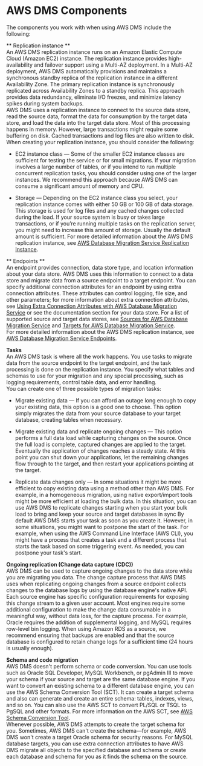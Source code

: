 # AWS DMS Components<a name="CHAP_Introduction.Components"></a>

The components you work with when using AWS DMS include the following:

** Replication instance **  
 An AWS DMS replication instance runs on an Amazon Elastic Compute Cloud \(Amazon EC2\) instance\. The replication instance provides high\-availability and failover support using a Multi\-AZ deployment\. In a Multi\-AZ deployment, AWS DMS automatically provisions and maintains a synchronous standby replica of the replication instance in a different Availability Zone\. The primary replication instance is synchronously replicated across Availability Zones to a standby replica\. This approach provides data redundancy, eliminate I/O freezes, and minimize latency spikes during system backups\.  
AWS DMS uses a replication instance to connect to the source data store, read the source data, format the data for consumption by the target data store, and load the data into the target data store\. Most of this processing happens in memory\. However, large transactions might require some buffering on disk\. Cached transactions and log files are also written to disk\. When creating your replication instance, you should consider the following:   

+ EC2 instance class — Some of the smaller EC2 instance classes are sufficient for testing the service or for small migrations\. If your migration involves a large number of tables, or if you intend to run multiple concurrent replication tasks, you should consider using one of the larger instances\. We recommend this approach because AWS DMS can consume a significant amount of memory and CPU\. 

+ Storage — Depending on the EC2 instance class you select, your replication instance comes with either 50 GB or 100 GB of data storage\. This storage is used for log files and any cached changes collected during the load\. If your source system is busy or takes large transactions, or if you’re running multiple tasks on the replication server, you might need to increase this amount of storage\. Usually the default amount is sufficient\. 
For more detailed information about the AWS DMS replication instance, see [AWS Database Migration Service Replication Instance](CHAP_ReplicationInstance.md)\.

** Endpoints **  
An endpoint provides connection, data store type, and location information about your data store\. AWS DMS uses this information to connect to a data store and migrate data from a source endpoint to a target endpoint\. You can specify additional connection attributes for an endpoint by using extra connection attributes\. These attributes can control logging, file size, and other parameters; for more information about extra connection attributes, see [Using Extra Connection Attributes with AWS Database Migration Service](CHAP_Introduction.ConnectionAttributes.md) or see the documentation section for your data store\. For a list of supported source and target data stores, see [Sources for AWS Database Migration Service](CHAP_Introduction.Sources.md) and [Targets for AWS Database Migration Service](CHAP_Introduction.Targets.md)\.  
For more detailed information about the AWS DMS replication instance, see [AWS Database Migration Service Endpoints](CHAP_Endpoints.md)\.

**Tasks**  
An AWS DMS task is where all the work happens\. You use tasks to migrate data from the source endpoint to the target endpoint, and the task processing is done on the replication instance\. You specify what tables and schemas to use for your migration and any special processing, such as logging requirements, control table data, and error handling\.  
You can create one of three possible types of migration tasks:  

+  Migrate existing data — If you can afford an outage long enough to copy your existing data, this option is a good one to choose\. This option simply migrates the data from your source database to your target database, creating tables when necessary\. 

+  Migrate existing data and replicate ongoing changes — This option performs a full data load while capturing changes on the source\. Once the full load is complete, captured changes are applied to the target\. Eventually the application of changes reaches a steady state\. At this point you can shut down your applications, let the remaining changes flow through to the target, and then restart your applications pointing at the target\. 

+  Replicate data changes only — In some situations it might be more efficient to copy existing data using a method other than AWS DMS\. For example, in a homogeneous migration, using native export/import tools might be more efficient at loading the bulk data\. In this situation, you can use AWS DMS to replicate changes starting when you start your bulk load to bring and keep your source and target databases in sync 
 By default AWS DMS starts your task as soon as you create it\. However, in some situations, you might want to postpone the start of the task\. For example, when using the AWS Command Line Interface \(AWS CLI\), you might have a process that creates a task and a different process that starts the task based on some triggering event\. As needed, you can postpone your task's start\.

**Ongoing replication \(Change data capture \(CDC\)\)**  
AWS DMS can be used to capture ongoing changes to the data store while you are migrating you data\. The change capture process that AWS DMS uses when replicating ongoing changes from a source endpoint collects changes to the database logs by using the database engine's native API\. Each source engine has specific configuration requirements for exposing this change stream to a given user account\. Most engines require some additional configuration to make the change data consumable in a meaningful way, without data loss, for the capture process\. For example, Oracle requires the addition of supplemental logging, and MySQL requires row\-level bin logging\. When using Amazon RDS as a source, we recommend ensuring that backups are enabled and that the source database is configured to retain change logs for a sufficient time \(24 hours is usually enough\)\. 

**Schema and code migration**  
AWS DMS doesn't perform schema or code conversion\. You can use tools such as Oracle SQL Developer, MySQL Workbench, or pgAdmin III to move your schema if your source and target are the same database engine\. If you want to convert an existing schema to a different database engine, you can use the AWS Schema Conversion Tool \(SCT\)\. It can create a target schema and also can generate and create an entire schema: tables, indexes, views, and so on\. You can also use the AWS SCT to convert PL/SQL or TSQL to PgSQL and other formats\. For more information on the AWS SCT, see [ AWS Schema Conversion Tool](http://docs.aws.amazon.com/SchemaConversionTool/latest/userguide/CHAP_SchemaConversionTool.Installing.html)\.  
Whenever possible, AWS DMS attempts to create the target schema for you\. Sometimes, AWS DMS can't create the schema—for example, AWS DMS won't create a target Oracle schema for security reasons\. For MySQL database targets, you can use extra connection attributes to have AWS DMS migrate all objects to the specified database and schema or create each database and schema for you as it finds the schema on the source\. 